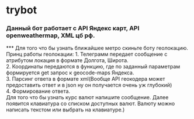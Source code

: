 # trybot

<h3>Данный бот работает с API Яндекс карт, API openweathermap, XML цб рф.</h3>
***
Для того что бы узнать ближайшее метро скиньте боту геолокацию.<br>
 Принц работы геолокации:
1. Телеграмм передает сообщение с атрибутом локация в формате Долгота, Широта. <br>
2. Координаты передаются в функцию, где по заданный параметрам формируется get запрос к geocode-maps Яндекса.<br>
3. Парсинг ответа в формате xml(Вообще API геокодера может предоставить ответ и в json ну он получается очень уж глубокий)<br> 
4. Формирование ответа.<br>
Для того что бы узнать курс валют напишите сообщение. Далее появится клавиатура со списком доступных валют. Валюту можно написать текстом или выбрать на клавиатуре.)
